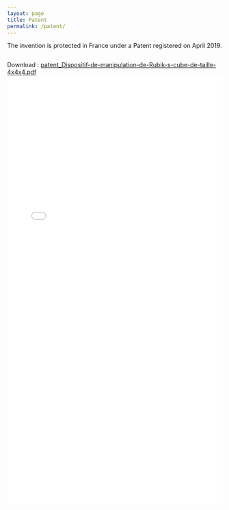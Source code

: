 ```yaml
---
layout: page
title: Patent
permalink: /patent/
---
```


The invention is protected in France under a Patent registered on April 2019.

<section>
				<div class="box alt">
					<div class="row uniform 50%">
                		<div class="4u"><span class="image fit"><img src="/assets/patent/fig1.png" alt="" /></span></div>
						<div class="8u"><span class="image fit"><img src="/assets/patent/fig2.png" alt="" /></span></div>
						<div class="4u"><span class="image fit"><img src="/assets/patent/fig3.png" alt="" /></span></div>
						<div class="4u"><span class="image fit"><img src="/assets/patent/fig4.png" alt="" /></span></div>
						<div class="4u"><span class="image fit"><img src="/assets/patent/fig5.png" alt="" /></span></div>
						<div class="4u"><span class="image fit"><img src="/assets/patent/fig6.png" alt="" /></span></div>
						<div class="4u"><span class="image fit"><img src="/assets/patent/fig7.png" alt="" /></span></div>
						<div class="4u"><span class="image fit"><img src="/assets/patent/fig8.png" alt="" /></span></div>
					</div>
				</div>
</section>


Download : [patent_Dispositif-de-manipulation-de-Rubik-s-cube-de-taille-4x4x4.pdf](/assets/patent/patent_Dispositif-de-manipulation-de-Rubik-s-cube-de-taille-4x4x4.pdf)
<embed src="/assets/patent/patent_Dispositif-de-manipulation-de-Rubik-s-cube-de-taille-4x4x4.pdf" width="100%" height="1000px" type='application/pdf'/>